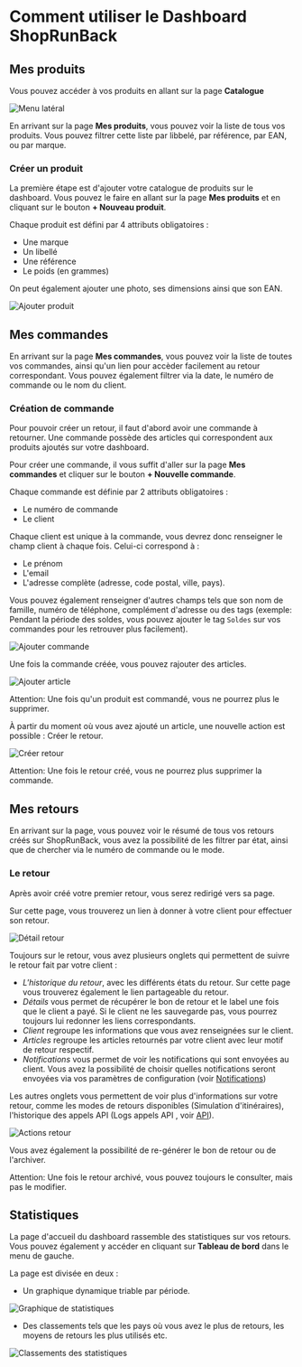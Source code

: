 # Comment utiliser le Dashboard ShopRunBack

## Mes produits

Vous pouvez accéder à vos produits en allant sur la page **Catalogue**

![Menu latéral](images/dashboard/catalogue_sidebar.png)

En arrivant sur la page **Mes produits**, vous pouvez voir la liste de tous vos produits. Vous pouvez filtrer cette liste par libbelé, par référence, par EAN, ou par marque.

### Créer un produit

La première étape est d'ajouter votre catalogue de produits sur le dashboard. Vous pouvez le faire en allant sur la page **Mes produits** et en cliquant sur le bouton **+ Nouveau produit**.

Chaque produit est défini par 4 attributs obligatoires :

- Une marque
- Un libellé
- Une référence
- Le poids (en grammes)

On peut également ajouter une photo, ses dimensions ainsi que son EAN.

![Ajouter produit](images/dashboard/add_product.png)

## Mes commandes

En arrivant sur la page **Mes commandes**, vous pouvez voir la liste de toutes vos commandes, ainsi qu'un lien pour accèder facilement au retour correspondant. Vous pouvez également filtrer via la date, le numéro de commande ou le nom du client.

### Création de commande

Pour pouvoir créer un retour, il faut d'abord avoir une commande à retourner. Une commande possède des articles qui correspondent aux produits ajoutés sur votre dashboard.

Pour créer une commande, il vous suffit d'aller sur la page **Mes commandes** et cliquer sur le bouton **+ Nouvelle commande**.

Chaque commande est définie par 2 attributs obligatoires :

- Le numéro de commande
- Le client

Chaque client est unique à la commande, vous devrez donc renseigner le champ client à chaque fois. Celui-ci correspond à :

- Le prénom
- L'email
- L'adresse complète (adresse, code postal, ville, pays).

Vous pouvez également renseigner d'autres champs tels que son nom de famille, numéro de téléphone, complément d'adresse ou des tags (exemple: Pendant la période des soldes, vous pouvez ajouter le tag `Soldes` sur vos commandes pour les retrouver plus facilement).

![Ajouter commande](images/dashboard/add_order.png)

Une fois la commande créée, vous pouvez rajouter des articles.

![Ajouter article](images/dashboard/add_item.png)

<aside class="warning">
  Attention: Une fois qu'un produit est commandé, vous ne pourrez plus le supprimer.
</aside>

À partir du moment où vous avez ajouté un article, une nouvelle action est possible : Créer le retour.

![Créer retour](images/dashboard/create_return.png)

<aside class="warning">
  Attention: Une fois le retour créé, vous ne pourrez plus supprimer la commande.
</aside>

## Mes retours

En arrivant sur la page, vous pouvez voir le résumé de tous vos retours créés sur ShopRunBack, vous avez la possibilité de les filtrer par état, ainsi que de chercher via le numéro de commande ou le mode.

### Le retour

Après avoir créé votre premier retour, vous serez redirigé vers sa page.

Sur cette page, vous trouverez un lien à donner à votre client pour effectuer son retour.

![Détail retour](images/dashboard/shipback_detail.png)

Toujours sur le retour, vous avez plusieurs onglets qui permettent de suivre le retour fait par votre client :

- *L'historique du retour*, avec les différents états du retour. Sur cette page vous trouverez également le lien partageable du retour.
- *Détails* vous permet de récupérer le bon de retour et le label une fois que le client a payé. Si le client ne les sauvegarde pas, vous pourrez toujours lui redonner les liens correspondants.
- *Client* regroupe les informations que vous avez renseignées sur le client.
- *Articles* regroupe les articles retournés par votre client avec leur motif de retour respectif.
- *Notifications* vous permet de voir les notifications qui sont envoyées au client. Vous avez la possibilité de choisir quelles notifications seront envoyées via vos paramètres de configuration (voir [Notifications](#notifications))

Les autres onglets vous permettent de voir plus d'informations sur votre retour, comme les modes de retours disponibles (Simulation d'itinéraires), l'historique des appels API (Logs appels API , voir [API](#api)).

![Actions retour](images/dashboard/shipback_actions.png)

Vous avez également la possibilité de re-générer le bon de retour ou de l'archiver.

<aside class="warning">
  Attention: Une fois le retour archivé, vous pouvez toujours le consulter, mais pas le modifier.
</aside>

## Statistiques

La page d'accueil du dashboard rassemble des statistiques sur vos retours. Vous pouvez également y accéder en cliquant sur **Tableau de bord** dans le menu de gauche.

La page est divisée en deux :

- Un graphique dynamique triable par période.

![Graphique de statistiques](images/dashboard/analytics_graph.png)

- Des classements tels que les pays où vous avez le plus de retours, les moyens de retours les plus utilisés etc.

![Classements des statistiques](images/dashboard/analytics_tops.png)

